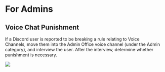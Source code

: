 # For Admins
## Voice Chat Punishment
<p>If a Discord user is reported to be breaking a rule relating to Voice Channels, move them into the Admin Office voice channel (under the Admin category), and interview the user. After the interview, determine whether punishment is necessary.</p>	
<p><img src="https://gyazo.com/2284daa77d16b39056fba5ee85e28120.png"></img></p>

